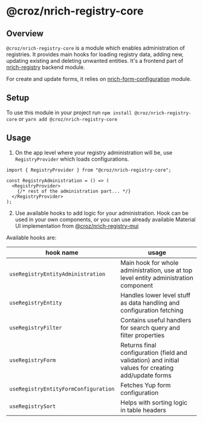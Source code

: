 # @croz/nrich-registry-core

## Overview

`@croz/nrich-registry-core` is a module which enables administration of registries. It provides main hooks for
loading registry data, adding new, updating existing and deleting unwanted entities.
It's a frontend part of [nrich-registry](https://github.com/croz-ltd/nrich/blob/master/nrich-registry/README.md) backend module.

For create and update forms, it relies on [nrich-form-configuration](https://github.com/croz-ltd/nrich-frontend/blob/master/libs/form-configuration/core/README.md) module.

## Setup

To use this module in your project run `npm install @croz/nrich-registry-core` or `yarn add @croz/nrich-registry-core`

## Usage

1. On the app level where your registry administration will be, use `RegistryProvider` which loads configurations.

```tsx
import { RegistryProvider } from "@croz/nrich-registry-core";

const RegistryAdministration = () => (
  <RegistryProvider>
    {/* rest of the administration part... */}
  </RegistryProvider>
);
```

2. Use available hooks to add logic for your administration. Hook can be used in your own components, or you can use already available Material UI implementation from
   [@croz/nrich-registry-mui](../mui/README.md)

Available hooks are:

| hook name                            | usage                                                                                               |
|--------------------------------------|-----------------------------------------------------------------------------------------------------|
| `useRegistryEntityAdministration`    | Main hook for whole administration, use at top level entity administration component                |
| `useRegistryEntity`                  | Handles lower level stuff as data handling and configuration fetching                               |
| `useRegistryFilter`                  | Contains useful handlers for search query and filter properties                                     |
| `useRegistryForm`                    | Returns final configuration (field and validation) and initial values for creating add/update forms |
| `useRegistryEntityFormConfiguration` | Fetches Yup form configuration                                                                      |
| `useRegistrySort`                    | Helps with sorting logic in table headers                                                           |


